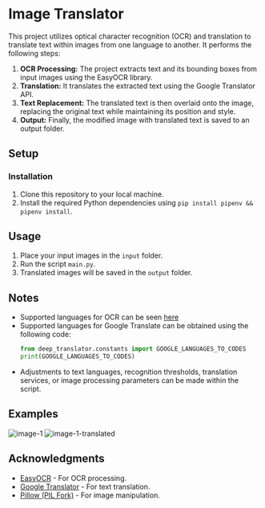 # Image Translator

This project utilizes optical character recognition (OCR) and translation to translate text within images from one language to another. It performs the following steps:

1. **OCR Processing:** The project extracts text and its bounding boxes from input images using the EasyOCR library.
2. **Translation:** It translates the extracted text using the Google Translator API.
3. **Text Replacement:** The translated text is then overlaid onto the image, replacing the original text while maintaining its position and style.
4. **Output:** Finally, the modified image with translated text is saved to an output folder.

## Setup

### Installation

1. Clone this repository to your local machine.
2. Install the required Python dependencies using `pip install pipenv && pipenv install`.

## Usage

1. Place your input images in the `input` folder.
2. Run the script `main.py`.
3. Translated images will be saved in the `output` folder.

## Notes

-   Supported languages for OCR can be seen [here](https://www.jaided.ai/easyocr/)
-   Supported languages for Google Translate can be obtained using the following code:
    ```python
    from deep_translator.constants import GOOGLE_LANGUAGES_TO_CODES
    print(GOOGLE_LANGUAGES_TO_CODES)
    ```
-   Adjustments to text languages, recognition thresholds, translation services, or image processing parameters can be made within the script.

## Examples

![image-1](https://github.com/boysugi20/python-image-translator/assets/53815726/cc2a52b3-2627-4f08-a428-c0dba4341bda)
![image-1-translated](https://github.com/boysugi20/python-image-translator/assets/53815726/3ecafe2e-df19-4ca2-aeff-b05cc89394db)


## Acknowledgments

-   [EasyOCR](https://github.com/JaidedAI/EasyOCR) - For OCR processing.
-   [Google Translator](https://pypi.org/project/deep-translator/) - For text translation.
-   [Pillow (PIL Fork)](https://python-pillow.org/) - For image manipulation.
